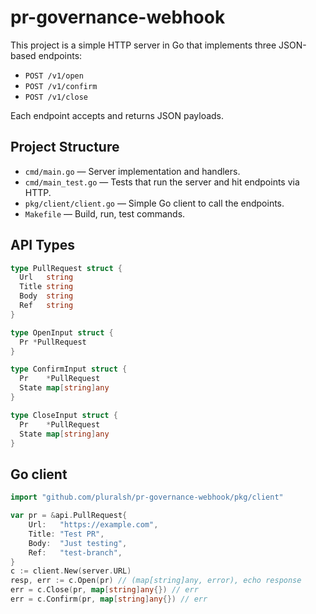 # pr-governance-webhook

This project is a simple HTTP server in Go that implements three JSON-based endpoints:

- `POST /v1/open`
- `POST /v1/confirm`
- `POST /v1/close`

Each endpoint accepts and returns JSON payloads.


## Project Structure

- `cmd/main.go` — Server implementation and handlers.
- `cmd/main_test.go` — Tests that run the server and hit endpoints via HTTP.
- `pkg/client/client.go` — Simple Go client to call the endpoints.
- `Makefile` — Build, run, test commands.

## API Types

```go
type PullRequest struct {
  Url   string
  Title string
  Body  string
  Ref   string
}

type OpenInput struct {
  Pr *PullRequest
}

type ConfirmInput struct {
  Pr    *PullRequest
  State map[string]any
}

type CloseInput struct {
  Pr    *PullRequest
  State map[string]any
}
```
## Go client

```go
import "github.com/pluralsh/pr-governance-webhook/pkg/client"

var pr = &api.PullRequest{
    Url:   "https://example.com",
    Title: "Test PR",
    Body:  "Just testing",
    Ref:   "test-branch",
}
c := client.New(server.URL)
resp, err := c.Open(pr) // (map[string]any, error), echo response
err = c.Close(pr, map[string]any{}) // err
err = c.Confirm(pr, map[string]any{}) // err


```